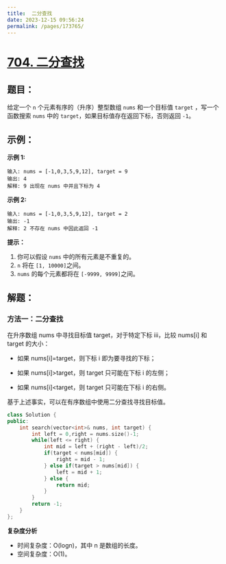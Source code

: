 ```yaml
---
title:  二分查找
date: 2023-12-15 09:56:24
permalink: /pages/173765/
---
```

# [704. 二分查找](https://leetcode.cn/problems/binary-search/)

## 题目：

给定一个 `n` 个元素有序的（升序）整型数组 `nums` 和一个目标值 `target` ，写一个函数搜索 `nums` 中的 `target`，如果目标值存在返回下标，否则返回 `-1`。

## 示例：

**示例 1:**

```
输入: nums = [-1,0,3,5,9,12], target = 9
输出: 4
解释: 9 出现在 nums 中并且下标为 4
```

**示例 2:**

```
输入: nums = [-1,0,3,5,9,12], target = 2
输出: -1
解释: 2 不存在 nums 中因此返回 -1
```

**提示：**

1. 你可以假设 `nums` 中的所有元素是不重复的。
2. `n` 将在 `[1, 10000]`之间。
3. `nums` 的每个元素都将在 `[-9999, 9999]`之间。

## 解题：

### 方法一：二分查找

在升序数组 nums 中寻找目标值 target，对于特定下标 iii，比较 nums[i] 和 target 的大小：

- 如果 nums[i]=target，则下标 i 即为要寻找的下标；

- 如果 nums[i]>target，则 target 只可能在下标 i 的左侧；

- 如果 nums[i]<target，则 target 只可能在下标 i 的右侧。


基于上述事实，可以在有序数组中使用二分查找寻找目标值。

```CPP
class Solution {
public:
    int search(vector<int>& nums, int target) {
        int left = 0,right = nums.size()-1;
        while(left <= right) {
            int mid = left + (right - left)/2;
            if(target < nums[mid]) {
                right = mid - 1;
            } else if(target > nums[mid]) {
                left = mid + 1;
            } else {
                return mid;
            }
        }
        return -1;
    }
};
```

**复杂度分析**

- 时间复杂度：O(log⁡n)，其中 n 是数组的长度。
- 空间复杂度：O(1)。
